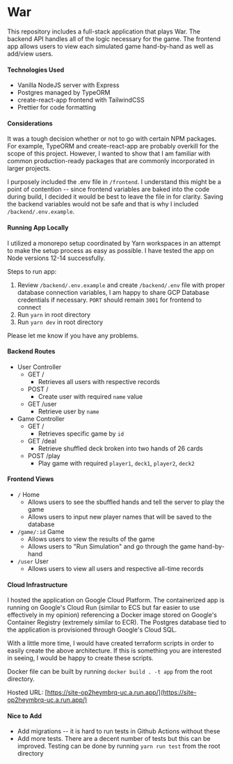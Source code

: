 # War

This repository includes a full-stack application that plays War. The backend API handles all of the logic necessary for the game. The frontend app allows users to view each simulated game hand-by-hand as well as add/view users.

#### Technologies Used

- Vanilla NodeJS server with Express
- Postgres managed by TypeORM
- create-react-app frontend with TailwindCSS
- Prettier for code formatting

#### Considerations

It was a tough decision whether or not to go with certain NPM packages. For example, TypeORM and create-react-app are probably overkill for the scope of this project. However, I wanted to show that I am familiar with common production-ready packages that are commonly incorporated in larger projects.

I purposely included the .env file in `/frontend`. I understand this might be a point of contention -- since frontend variables are baked into the code during build, I decided it would be best to leave the file in for clarity. Saving the backend variables would not be safe and that is why I included `/backend/.env.example`.

#### Running App Locally

I utilized a monorepo setup coordinated by Yarn workspaces in an attempt to make the setup process as easy as possible. I have tested the app on Node versions 12-14 successfully.

Steps to run app:

1. Review `/backend/.env.example` and create `/backend/.env` file with proper database connection variables, I am happy to share GCP Database credentials if necessary. `PORT` should remain `3001` for frontend to connect
2. Run `yarn` in root directory
3. Run `yarn dev` in root directory

Please let me know if you have any problems.

#### Backend Routes

- User Controller
  - GET /
    - Retrieves all users with respective records
  - POST /
    - Create user with required `name` value
  - GET /user
    - Retrieve user by `name`
- Game Controller
  - GET /
    - Retrieves specific game by `id`
  - GET /deal
    - Retrieve shuffled deck broken into two hands of 26 cards
  - POST /play
    - Play game with required `player1`, `deck1`, `player2`, `deck2`

#### Frontend Views

- `/` Home
  - Allows users to see the sbuffled hands and tell the server to play the game
  - Allows users to input new player names that will be saved to the database
- `/game/:id` Game
  - Allows users to view the results of the game
  - Allows users to "Run Simulation" and go through the game hand-by-hand
- `/user` User
  - Allows users to view all users and respective all-time records

#### Cloud Infrastructure

I hosted the application on Google Cloud Platform. The containerized app is running on Google's Cloud Run (similar to ECS but far easier to use effectively in my opinion) referencing a Docker image stored on Google's Container Registry (extremely similar to ECR). The Postgres database tied to the application is provisioned through Google's Cloud SQL.

With a little more time, I would have created terraform scripts in order to easily create the above architecture. If this is something you are interested in seeing, I would be happy to create these scripts.

Docker file can be built by running `docker build . -t app` from the root directory.

Hosted URL: [https://site-op2heymbrq-uc.a.run.app/](https://site-op2heymbrq-uc.a.run.app/)

#### Nice to Add

- Add migrations -- it is hard to run tests in Github Actions without these
- Add more tests. There are a decent number of tests but this can be improved. Testing can be done by running `yarn run test` from the root directory
